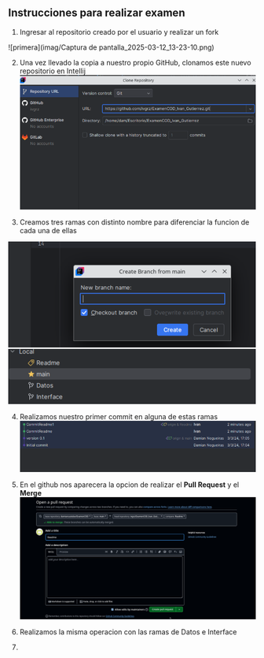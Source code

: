 ## Instrucciones para realizar examen

1. Ingresar al repositorio creado por el usuario y realizar un fork

![primera](imag/Captura de pantalla_2025-03-12_13-23-10.png)

2. Una vez llevado la copia a nuestro propio GitHub, clonamos
este nuevo repositorio en Intellij
![segunda](imag/2.png)

3. Creamos tres ramas con distinto nombre para diferenciar la funcion 
de cada una de ellas

![a](imag/3.png)
![b](imag/asjfgh.png)

4. Realizamos nuestro primer commit en alguna de estas ramas
![pa](imag/jsdahk.png)

5. En el github nos aparecera la opcion de realizar el **Pull Request** y el **Merge**
![dkas](imag/p.png)

6. Realizamos la misma operacion con las ramas de Datos e Interface

7. 

